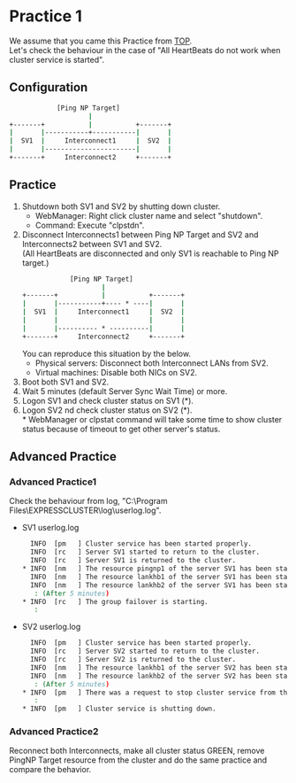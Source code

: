 # Practice 1
We assume that you came this Practice from [TOP](https://github.com/Igaigasuru/Practice/edit/master/EC/PingNP/Practice_PingNP_top.md).  
Let's check the behaviour in the case of "All HeartBeats do not work when cluster service is started".

## Configuration
```bat
            [Ping NP Target]
                    |
+-------+           |           +-------+
|       |-----------+-----------|       |
|  SV1  |     Interconnect1     |  SV2  |
|       |-----------------------|       |
+-------+     Interconnect2     +-------+
```

## Practice
1. Shutdown both SV1 and SV2 by shutting down cluster.
	- WebManager: Right click cluster name and select "shutdown".
	- Command: Execute "clpstdn".
1. Disconnect Interconnects1 between Ping NP Target and SV2 and Interconnects2 between SV1 and SV2.  
	(All HeartBeats are disconnected and only SV1 is reachable to Ping NP target.)
	```bat
	            [Ping NP Target]
	                    |
	+-------+           |           +-------+
	|       |-----------+---- * ----|       |
	|  SV1  |     Interconnect1     |  SV2  |
	|       |                       |       |
	|       |---------- * ----------|       |
	+-------+     Interconnect2     +-------+
	```  
	You can reproduce this situation by the below.
	- Physical servers: Disconnect both Interconnect LANs from SV2.
	- Virtual machines: Disable both NICs on SV2.  
1. Boot both SV1 and SV2.
1. Wait 5 minutes (default Server Sync Wait Time) or more.  
1. Logon SV1 and check cluster status on SV1 (\*).
1. Logon SV2 nd check cluster status on SV2 (\*).  
	\* WebManager or clpstat command will take some time to show cluster status because of timeout to get other server's status.

## Advanced Practice
### Advanced Practice1
Check the behaviour from log, "C:\Program Files\EXPRESSCLUSTER\log\userlog.log".
- SV1 userlog.log  
  ```bat
    INFO  [pm   ] Cluster service has been started properly.
    INFO  [rc   ] Server SV1 started to return to the cluster.
    INFO  [rc   ] Server SV1 is returned to the cluster.
  * INFO  [nm   ] The resource pingnp1 of the server SV1 has been started.
    INFO  [nm   ] The resource lankhb1 of the server SV1 has been started.
    INFO  [nm   ] The resource lankhb2 of the server SV1 has been started.
     : (After 5 minutes)
  * INFO  [rc   ] The group failover is starting.
     :
  ```
- SV2 userlog.log  
	```bat
	  INFO  [pm   ] Cluster service has been started properly.
	  INFO  [rc   ] Server SV2 started to return to the cluster.
	  INFO  [rc   ] Server SV2 is returned to the cluster.
	  INFO  [nm   ] The resource lankhb1 of the server SV2 has been started.
	  INFO  [nm   ] The resource lankhb2 of the server SV2 has been started.
	   : (After 5 minutes)
	* INFO  [pm   ] There was a request to stop cluster service from the internal.
	   :
	* INFO  [pm   ] Cluster service is shutting down.
	```
### Advanced Practice2
Reconnect both Interconnects, make all cluster status GREEN, remove PingNP Target resource from the cluster and do the same practice and compare the behavior.
